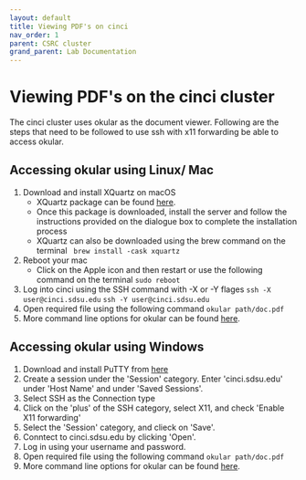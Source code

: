 ```yaml
---
layout: default
title: Viewing PDF's on cinci
nav_order: 1
parent: CSRC cluster
grand_parent: Lab Documentation
---
```


# Viewing PDF's on the cinci cluster

The cinci cluster uses okular as the document viewer. Following are the steps that need to be followed to use ssh with x11 forwarding be able to access okular.


## Accessing okular using Linux/ Mac 
1. Download and install XQuartz on macOS
    * XQuartz package can be found [here](https://www.xquartz.org/).
    * Once this package is downloaded, install the server and follow the instructions provided on the dialogue box to complete the installation process
    * XQuartz can also be downloaded using the brew command on the terminal
    ``` brew install -cask xquartz```
2. Reboot your mac 
    * Click on the Apple icon and then restart or use the following command on the terminal 
    ``` sudo reboot ```
3. Log into cinci using the SSH command with -X or -Y  flages
    ```ssh -X user@cinci.sdsu.edu```
    ```ssh -Y user@cinci.sdsu.edu```
4. Open required file using the following command
    ``` okular path/doc.pdf ```
5. More command line options for okular can be found [here](https://docs.kde.org/stable5/en/okular/okular/command-line-options.html).



## Accessing okular using Windows
1. Download and install PuTTY from [here](https://www.chiark.greenend.org.uk/~sgtatham/putty/latest.html)
2. Create a session under the 'Session' category. Enter 'cinci.sdsu.edu' under 'Host Name' and under 'Saved Sessions'.
3. Select SSH as the Connection type
4. Click on the 'plus' of the SSH category, select X11, and check 'Enable X11 forwarding'
5. Select the 'Session' category, and clieck on 'Save'.
6. Conntect to cinci.sdsu.edu by clicking 'Open'.
7. Log in using your username and password.
8. Open required file using the following command
    ``` okular path/doc.pdf ```
9. More command line options for okular can be found [here](https://docs.kde.org/stable5/en/okular/okular/command-line-options.html).
